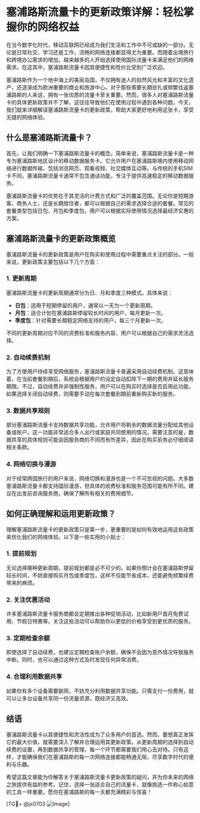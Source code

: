 # 塞浦路斯流量卡的更新政策详解：轻松掌握你的网络权益

在当今数字化时代，移动互联网已经成为我们生活和工作中不可或缺的一部分。无论是日常社交、学习还是工作，流畅的网络连接都显得尤为重要。而随着出境旅行和跨境办公需求的增加，越来越多的人开始选择使用国际流量卡来满足他们的网络需求。在这其中，塞浦路斯流量卡因其便捷性和性价比受到广泛欢迎。

塞浦路斯作为一个地中海上的美丽岛国，不仅拥有迷人的自然风光和丰富的文化遗产，还逐渐成为欧洲重要的商业和旅游中心。对于那些需要长期驻扎或频繁往返塞浦路斯的人来说，拥有一张优质的流量卡至关重要。然而，很多人对塞浦路斯流量卡的具体更新政策并不了解，这往往导致他们在使用过程中遇到各种问题。今天，我们就来详细解读塞浦路斯流量卡的更新政策，帮助大家更好地利用这张卡，享受无缝的网络体验。

## 什么是塞浦路斯流量卡？

首先，让我们明确一下塞浦路斯流量卡的概念。简单来说，塞浦路斯流量卡是一种专为塞浦路斯地区设计的移动数据服务卡。它允许用户在塞浦路斯境内使用移动网络进行数据传输，包括浏览网页、观看视频、社交媒体互动等。与传统的手机SIM卡不同，塞浦路斯流量卡通常不包含通话功能，专注于提供高速稳定的移动数据服务。

塞浦路斯流量卡的优势在于其灵活的计费方式和广泛的覆盖范围。无论你是短期游客、商务人士，还是长期居住者，都可以根据自己的需求选择合适的套餐。常见的套餐类型包括日包、月包和季度包，用户可以根据实际使用情况选择最经济实惠的方案。

## 塞浦路斯流量卡的更新政策概览

塞浦路斯流量卡的更新政策是用户在购买和使用过程中需要重点关注的部分。一般来说，更新政策主要包括以下几个方面：

### 1. 更新周期
塞浦路斯流量卡的更新周期通常分为日、月和季度三种模式。具体来说：
- **日包**：适用于短期停留的用户，通常以一天为一个更新周期。
- **月包**：适合计划在塞浦路斯停留较长时间的用户，每月更新一次。
- **季度包**：针对需要长期稳定网络支持的用户，每三个月更新一次。

不同的更新周期对应不同的资费标准和服务内容，用户可以根据自己的需求灵活选择。

### 2. 自动续费机制
为了方便用户持续享受网络服务，塞浦路斯流量卡普遍采用自动续费机制。这意味着，在当前套餐到期后，系统会根据用户的设定自动扣除下一期的费用并延长服务期限。不过，自动续费并非强制性服务，用户可以在购买时选择是否启用此功能。如果选择关闭自动续费，则需要手动在每次套餐到期前重新购买新的服务。

### 3. 数据共享规则
部分塞浦路斯流量卡支持数据共享功能，允许用户将剩余的数据流量分配给其他设备或账户。这一功能非常适合多人出行或家庭共同使用的情况。需要注意的是，数据共享的具体规则可能会因服务商的不同而有所差异，因此在购买前务必仔细阅读相关条款。

### 4. 网络切换与漫游
对于经常跨国旅行的用户来说，网络切换和漫游也是一个不可忽视的问题。大多数塞浦路斯流量卡都支持国际漫游，但具体的收费标准和服务范围可能有所不同。建议在出发前咨询服务商，确保了解所有相关的费用细节。

## 如何正确理解和运用更新政策？

理解塞浦路斯流量卡的更新政策只是第一步，更重要的是如何有效地运用这些政策来优化我们的网络体验。以下是一些实用的小贴士：

### 1. 提前规划
无论选择哪种更新周期，提前规划都是必不可少的。如果你预计会在塞浦路斯停留较长时间，不妨直接购买月包或季度包，这样不仅能节省成本，还能避免频繁续费带来的麻烦。

### 2. 关注优惠活动
许多塞浦路斯流量卡服务商都会定期推出各种促销活动，比如新用户首月免费试用、节假日特惠等。关注这些活动可以帮助你以更低的价格享受到更优质的服务。

### 3. 定期检查余额
即使选择了自动续费，也建议定期检查账户余额，确保不会因为意外情况导致服务中断。同时，也可以通过这种方式及时发现任何异常消费。

### 4. 合理利用数据共享
如果你有多个设备需要联网，不妨充分利用数据共享功能。只需支付一份费用，就可以让多台设备共享同一份流量资源，既经济又高效。

## 结语

塞浦路斯流量卡以其便捷性和灵活性成为了众多用户的首选。然而，要想真正发挥它的最大价值，就需要深入了解并合理运用其更新政策。从更新周期的选择到自动续费的设置，再到数据共享的管理，每一个环节都需要我们用心去对待。只有这样，才能确保我们在塞浦路斯的每一次网络连接都能畅通无阻，尽享数字时代的便利与乐趣。

希望这篇文章能为你解答关于塞浦路斯流量卡更新政策的疑问，并为你未来的网络之旅提供有益的参考。记住，选择一张适合自己的流量卡，就像挑选一件称心如意的工具一样重要。愿你在塞浦路斯的每一天都充满精彩与惊喜！

[TG💪+ @jx0703 ![Image](https://github.com/user-attachments/assets/dbca1d08-cadb-493c-b0ec-ad6f7a83f270)]